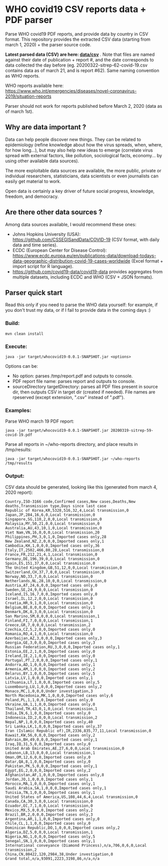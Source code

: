 # WHO covid19 CSV reports data + PDF parser

Parse WHO covid19 PDF reports, and provide data by country in CSV format.
This repository provides the extracted CSV data (starting from march 1, 2020) + the parser source code.

**Latest parsed data (CSV) are here: [data/csv](data/csv)** . Note that files are named against their date of publication + report #, and the date corresponds to data collected the day before (eg. 20200322-sitrep-62-covid-19.csv contains data as of march 21, and is report #62). Same naming convention as WHO reports.

WHO reports available here:
https://www.who.int/emergencies/diseases/novel-coronavirus-2019/situation-reports

Parser should not work for reports published before March 2, 2020 (data as of march 1st).

## Why are data important ?

Data can help people discover new things. They can be related to epidemiology (refine knowledge about how the virus spreads, when, where, for how long...), but may also help new ideas to emerge (correlate virus spread with external factors, like pollution, sociological facts, economy... by using other available data sources).

The more exploitable data sources are available, the more public, private or individual researchers, statisticians, data scientists or even journalists can easily get material to work.

Open data is certainly a key driver of future social progress, knowledge, freedom, and democracy.

## Are there other data sources ?

Among data sources available, I would recommend these ones:
- Johns Hopkins University (USA): https://github.com/CSSEGISandData/COVID-19 (CSV format, with daily data and time series).
- ECDC (European Center for Disease Control): https://www.ecdc.europa.eu/en/publications-data/download-todays-data-geographic-distribution-covid-19-cases-worldwide (Excel format + import script for R language).
- https://github.com/covid19-data/covid19-data provides aggregates from multiple datasets, including ECDC and WHO (CSV + JSON formats).

## Parser quick start

Read this only if you need to parse the WHO data yourself: for example, if you don't trust my data, or if I fail to provide data in the coming days :)

### Build:
```
mvn clean install
```

### Execute:

```
java -jar target/whocovid19-0.0.1-SNAPSHOT.jar <options>
```

Options can be:
* No option: parses /tmp/report.pdf and outputs to console.
* PDF report file name: parses report and outputs to console.
* sourceDirectory targetDirectory: parses all PDF files present in source dir, then outputs CSV in target dir (created if needed). File names are rpeserved (except extension, ".csv" instead of ".pdf").

### Examples:

Parse WHO march 19 PDF report:
```
java -jar target/whocovid19-0.0.1-SNAPSHOT.jar 20200319-sitrep-59-covid-19.pdf
```

Parse all reports in ~/who-reports directory, and place results in /tmp/results:
```
java -jar target/whocovid19-0.0.1-SNAPSHOT.jar ~/who-reports /tmp/results
```

### Output:

CSV data should be generated, looking like this (generated from march 4, 2020 report):

```
Country,ISO-3166 code,Confirmed cases,New cases,Deaths,New deaths,Transmission type,Days since last case
Republic of Korea,KR,5328,516,32,4,Local transmission,0
Japan,JP,284,16,6,0,Local transmission,0
Singapore,SG,110,2,0,0,Local transmission,0
Malaysia,MY,50,21,0,0,Local transmission,0
Australia,AU,43,10,1,0,Local transmission,0
Viet Nam,VN,16,0,0,0,Local transmission,20
Philippines,PH,3,0,1,0,Imported cases only,28
New Zealand,NZ,2,0,0,0,Imported cases only,1
Cambodia,KH,1,0,0,0,Imported cases only,36
Italy,IT,2502,466,80,28,Local transmission,0
France,FR,212,21,4,1,Local transmission,0
Germany,DE,196,39,0,0,Local transmission,0
Spain,ES,151,37,0,0,Local transmission,0
The United Kingdom,GB,51,12,0,0,Local transmission,0
Switzerland,CH,37,7,0,0,Local transmission,0
Norway,NO,33,7,0,0,Local transmission,0
Netherlands,NL,28,10,0,0,Local transmission,0
Austria,AT,24,6,0,0,Imported cases only,0
Sweden,SE,24,9,0,0,Local transmission,0
Iceland,IS,16,7,0,0,Imported cases only,0
Israel,IL,12,2,0,0,Local transmission,0
Croatia,HR,9,1,0,0,Local transmission,0
Belgium,BE,8,0,0,0,Imported cases only,1
Denmark,DK,8,3,0,0,Local transmission,0
San Marino,SM,8,0,0,0,Local transmission,1
Finland,FI,7,0,0,0,Local transmission,1
Greece,GR,7,0,0,0,Local transmission,2
Czechia,CZ,5,2,0,0,Imported cases only,0
Romania,RO,4,1,0,0,Local transmission,0
Azerbaijan,AZ,3,0,0,0,Imported cases only,3
Georgia,GE,3,0,0,0,Imported cases only,3
Russian Federation,RU,3,0,0,0,Imported cases only,1
Estonia,EE,2,1,0,0,Imported cases only,0
Ireland,IE,2,1,0,0,Imported cases only,0
Portugal,PT,2,0,0,0,Imported cases only,1
Andorra,AD,1,0,0,0,Imported cases only,1
Armenia,AM,1,0,0,0,Imported cases only,2
Belarus,BY,1,0,0,0,Imported cases only,5
Latvia,LV,1,0,0,0,Imported cases only,1
Lithuania,LT,1,0,0,0,Imported cases only,5
Luxembourg,LU,1,0,0,0,Imported cases only,2
Monaco,MC,1,0,0,0,Under investigation,3
North Macedonia,MK,1,0,0,0,Imported cases only,6
Poland,PL,1,1,0,0,Imported cases only,0
Ukraine,UA,1,1,0,0,Imported cases only,0
Thailand,TH,43,0,1,0,Local transmission,1
India,IN,6,1,0,0,Imported cases only,0
Indonesia,ID,2,0,0,0,Local transmission,2
Nepal,NP,1,0,0,0,Imported cases only,40
Sri Lanka,LK,1,0,0,0,Imported cases only,37
Iran (Islamic Republic of),IR,2336,835,77,11,Local transmission,0
Kuwait,KW,56,0,0,0,Imported cases only,2
Bahrain,BH,49,0,0,0,Imported cases only,1
Iraq,IQ,31,5,0,0,Imported cases only,0
United Arab Emirates,AE,27,6,0,0,Local transmission,0
Lebanon,LB,13,0,0,0,Local transmission,1
Oman,OM,12,6,0,0,Imported cases only,0
Qatar,QA,8,1,0,0,Imported cases only,0
Pakistan,PK,5,0,0,0,Imported cases only,1
Egypt,EG,2,0,0,0,Imported cases only,2
Afghanistan,AF,1,0,0,0,Imported cases only,8
Jordan,JO,1,0,0,0,Imported cases only,1
Morocco,MA,1,0,0,0,Imported cases only,1
Saudi Arabia,SA,1,0,0,0,Imported cases only,1
Tunisia,TN,1,0,0,0,Imported cases only,1
United States of America,US,108,44,6,4,Local transmission,0
Canada,CA,30,3,0,0,Local transmission,0
Ecuador,EC,7,1,0,0,Local transmission,0
Mexico,MX,5,0,0,0,Imported cases only,2
Brazil,BR,2,0,0,0,Imported cases only,3
Argentina,AR,1,1,0,0,Imported cases only,0
Chile,CL,1,1,0,0,Imported cases only,0
Dominican Republic,DO,1,0,0,0,Imported cases only,2
Algeria,DZ,5,0,0,0,Local transmission,1
Nigeria,NG,1,0,0,0,Imported cases only,5
Senegal,SN,1,0,0,0,Imported cases only,1
International conveyance (Diamond Princess),n/a,706,0,6,0,Local transmission,2
China,CN,80422,120,2984,38,Under investigation,0
Grand total,n/a,93091,2223,3198,86,n/a,n/a
```

